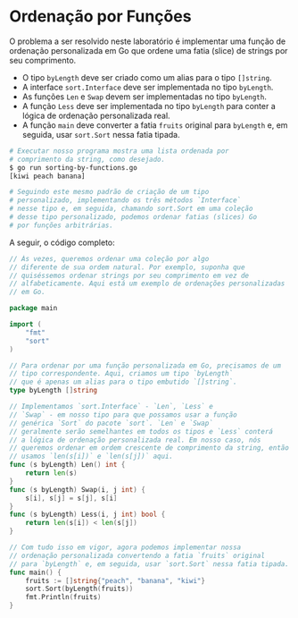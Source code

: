 # Ordenação por Funções

O problema a ser resolvido neste laboratório é implementar uma função de ordenação personalizada em Go que ordene uma fatia (slice) de strings por seu comprimento.

- O tipo `byLength` deve ser criado como um alias para o tipo `[]string`.
- A interface `sort.Interface` deve ser implementada no tipo `byLength`.
- As funções `Len` e `Swap` devem ser implementadas no tipo `byLength`.
- A função `Less` deve ser implementada no tipo `byLength` para conter a lógica de ordenação personalizada real.
- A função `main` deve converter a fatia `fruits` original para `byLength` e, em seguida, usar `sort.Sort` nessa fatia tipada.

```sh
# Executar nosso programa mostra uma lista ordenada por
# comprimento da string, como desejado.
$ go run sorting-by-functions.go
[kiwi peach banana]

# Seguindo este mesmo padrão de criação de um tipo
# personalizado, implementando os três métodos `Interface`
# nesse tipo e, em seguida, chamando sort.Sort em uma coleção
# desse tipo personalizado, podemos ordenar fatias (slices) Go
# por funções arbitrárias.
```

A seguir, o código completo:

```go
// Às vezes, queremos ordenar uma coleção por algo
// diferente de sua ordem natural. Por exemplo, suponha que
// quiséssemos ordenar strings por seu comprimento em vez de
// alfabeticamente. Aqui está um exemplo de ordenações personalizadas
// em Go.

package main

import (
	"fmt"
	"sort"
)

// Para ordenar por uma função personalizada em Go, precisamos de um
// tipo correspondente. Aqui, criamos um tipo `byLength`
// que é apenas um alias para o tipo embutido `[]string`.
type byLength []string

// Implementamos `sort.Interface` - `Len`, `Less` e
// `Swap` - em nosso tipo para que possamos usar a função
// genérica `Sort` do pacote `sort`. `Len` e `Swap`
// geralmente serão semelhantes em todos os tipos e `Less` conterá
// a lógica de ordenação personalizada real. Em nosso caso, nós
// queremos ordenar em ordem crescente de comprimento da string, então
// usamos `len(s[i])` e `len(s[j])` aqui.
func (s byLength) Len() int {
	return len(s)
}
func (s byLength) Swap(i, j int) {
	s[i], s[j] = s[j], s[i]
}
func (s byLength) Less(i, j int) bool {
	return len(s[i]) < len(s[j])
}

// Com tudo isso em vigor, agora podemos implementar nossa
// ordenação personalizada convertendo a fatia `fruits` original
// para `byLength` e, em seguida, usar `sort.Sort` nessa fatia tipada.
func main() {
	fruits := []string{"peach", "banana", "kiwi"}
	sort.Sort(byLength(fruits))
	fmt.Println(fruits)
}
```
